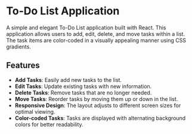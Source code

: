 # To-Do List Application

A simple and elegant To-Do List application built with React. This application allows users to add, edit, delete, and move tasks within a list. The task items are color-coded in a visually appealing manner using CSS gradients.

## Features

- **Add Tasks**: Easily add new tasks to the list.
- **Edit Tasks**: Update existing tasks with new information.
- **Delete Tasks**: Remove tasks that are no longer needed.
- **Move Tasks**: Reorder tasks by moving them up or down in the list.
- **Responsive Design**: The layout adjusts to different screen sizes for optimal viewing.
- **Color-coded Tasks**: Tasks are displayed with alternating background colors for better readability.
